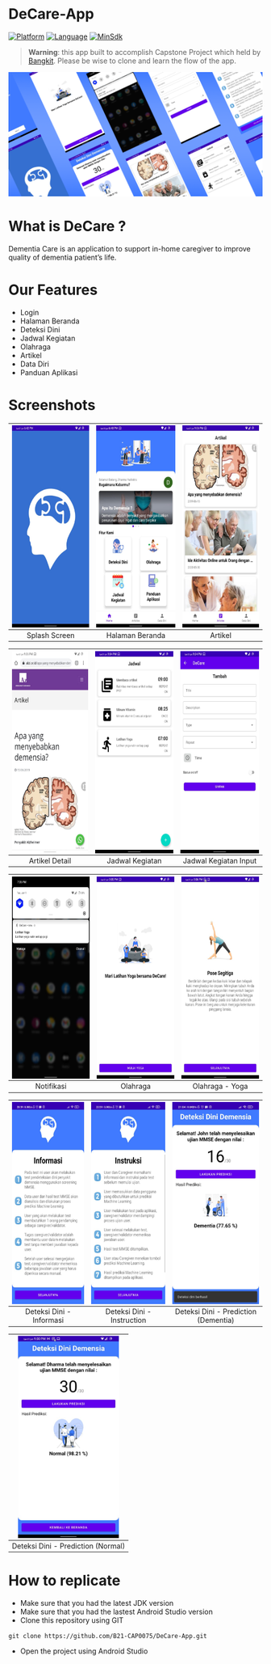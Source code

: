 # DeCare-App
[![Platform](https://img.shields.io/badge/platform-Android-green)](https://github.com/B21-CAP0075/DeCare-App/blob/master/app/build.gradle)
[![Language](https://img.shields.io/badge/language-Kotlin-blue)](https://github.com/B21-CAP0075/DeCare-App/blob/master/app/build.gradle)
[![MinSdk](https://img.shields.io/badge/minsdk-21-red)](https://github.com/B21-CAP0075/DeCare-App/blob/master/app/build.gradle)

> <b>Warning</b>: this app built to accomplish Capstone Project which held by [Bangkit](https://grow.google/intl/id_id/bangkit/). Please be wise to clone and learn the flow of the app.

<img src="screenshots/decare_overview.png">

# What is DeCare ?
Dementia Care is an application to support in-home caregiver to improve quality of dementia patient’s life.


# Our Features
- Login
- Halaman Beranda
- Deteksi Dini
- Jadwal Kegiatan
- Olahraga
- Artikel
- Data Diri
- Panduan Aplikasi

# Screenshots
|<img src=screenshots/splash_screen.jpeg align="center" height="400" width="200" ></a> |<img src=screenshots/home_screen.jpeg  align="center" height="400" width="200" ></a>|<img src=screenshots/article_screen.jpeg  align="center" height="400" width="200" ></a>|
|:-----------:|:--------:|:--------:|
| Splash Screen | Halaman Beranda | Artikel |

|<img src=screenshots/article_screen_onclick.jpeg align="center" height="400" width="200" ></a> |<img src=screenshots/jadwal_kegiatan_screen.jpeg  align="center" height="400" width="200" ></a>|<img src=screenshots/jadwal_kegiatan_input.jpeg  align="center" height="400" width="200" ></a>|
|:-----------:|:--------:|:--------:|
| Artikel Detail | Jadwal Kegiatan | Jadwal Kegiatan Input |

|<img src=screenshots/notification_reminder.jpeg align="center" height="400" width="200" ></a> |<img src=screenshots/yoga_screen.jpeg  align="center" height="400" width="200" ></a>|<img src=screenshots/yoga_screen_on_progress.jpeg  align="center" height="400" width="200" ></a>|
|:-----------:|:--------:|:--------:|
| Notifikasi | Olahraga | Olahraga - Yoga |

|<img src=screenshots/information_screen.jpeg align="center" height="400" width="200" ></a> |<img src=screenshots/instruction_screen.jpeg  align="center" height="400" width="200" ></a>|<img src=screenshots/prediction_dementia.jpeg  align="center" height="400" width="200" ></a>|
|:-----------:|:--------:|:--------:|
| Deteksi Dini - Informasi | Deteksi Dini - Instruction | Deteksi Dini - Prediction (Dementia) |

|<img src=screenshots/prediction_normal.jpeg  align="center" height="400" width="200" ></a>|
|:--------:|
Deteksi Dini - Prediction (Normal) |

# How to replicate 
- Make sure that you had the latest JDK version
- Make sure that you had the lastest Android Studio version
- Clone this repository using GIT
```
git clone https://github.com/B21-CAP0075/DeCare-App.git
```
- Open the project using Android Studio